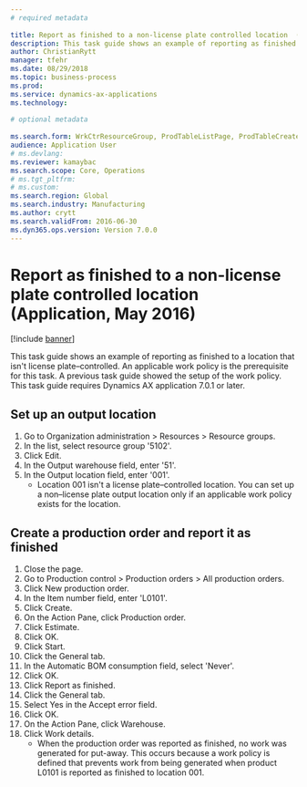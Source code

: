 ```yaml
--- 
# required metadata 
 
title: Report as finished to a non-license plate controlled location  (Application, May 2016)
description: This task guide shows an example of reporting as finished to a location that isn't license plate–controlled. 
author: ChristianRytt
manager: tfehr 
ms.date: 08/29/2018
ms.topic: business-process 
ms.prod:  
ms.service: dynamics-ax-applications 
ms.technology:  
 
# optional metadata 
 
ms.search.form: WrkCtrResourceGroup, ProdTableListPage, ProdTableCreate, InventItemIdLookupPurchase, ProdParmCostEstimation, ProdParmStartUp, ProdParmReportFinished, WHSWorkTable   
audience: Application User 
# ms.devlang:  
ms.reviewer: kamaybac
ms.search.scope: Core, Operations 
# ms.tgt_pltfrm:  
# ms.custom:  
ms.search.region: Global
ms.search.industry: Manufacturing
ms.author: crytt
ms.search.validFrom: 2016-06-30 
ms.dyn365.ops.version: Version 7.0.0 
---
```

# Report as finished to a non-license plate controlled location  (Application, May 2016)

[!include [banner](../../includes/banner.md)]

This task guide shows an example of reporting as finished to a location that isn't license plate–controlled. An applicable work policy is the prerequisite for this task. A previous task guide showed the setup of the work policy. This task guide requires Dynamics AX application 7.0.1 or later.




## Set up an output location
1. Go to Organization administration > Resources > Resource groups.
2. In the list, select resource group '5102'.
3. Click Edit.
4. In the Output warehouse field, enter '51'.
5. In the Output location field, enter '001'.
    * Location 001 isn't a license plate–controlled location. You can set up a non–license plate output location only if an applicable work policy exists for the location.  

## Create a production order and report it as finished
1. Close the page.
2. Go to Production control > Production orders > All production orders.
3. Click New production order.
4. In the Item number field, enter 'L0101'.
5. Click Create.
6. On the Action Pane, click Production order.
7. Click Estimate.
8. Click OK.
9. Click Start.
10. Click the General tab.
11. In the Automatic BOM consumption field, select 'Never'.
12. Click OK.
13. Click Report as finished.
14. Click the General tab.
15. Select Yes in the Accept error field.
16. Click OK.
17. On the Action Pane, click Warehouse.
18. Click Work details.
    * When the production order was reported as finished, no work was generated for put-away. This occurs because a work policy is defined that prevents work from being generated when product L0101 is reported as finished to location 001.  

